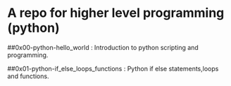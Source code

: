# A repo for higher level programming (python)

##0x00-python-hello_world : Introduction to python scripting and programming.

##0x01-python-if_else_loops_functions : Python if else statements,loops and functions.


